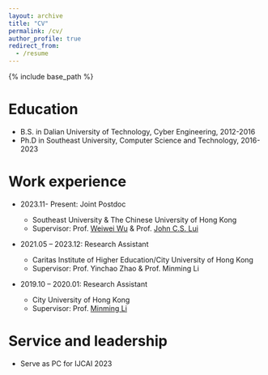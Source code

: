 ```yaml
---
layout: archive
title: "CV"
permalink: /cv/
author_profile: true
redirect_from:
  - /resume
---
```


{% include base_path %}

Education
======
* B.S. in Dalian University of Technology, Cyber Engineering, 2012-2016
* Ph.D in Southeast University, Computer Science and Technology, 2016-2023

Work experience
======
* 2023.11- Present: Joint Postdoc
  * Southeast University & The Chinese University of Hong Kong
  * Supervisor: Prof. [Weiwei Wu](https://cse.seu.edu.cn/2020/1127/c31105a354636/page.htm) & Prof. [John C.S. Lui](http://www.cse.cuhk.edu.hk/~cslui/)

* 2021.05 – 2023.12: Research Assistant
  * Caritas Institute of Higher Education/City University of Hong Kong
  * Supervisor: Prof. Yinchao Zhao & Prof. Minming Li
  
* 2019.10 – 2020.01: Research Assistant
  * City University of Hong Kong
  * Supervisor: Prof. [Minming Li](https://www.cs.cityu.edu.hk/~minmli/)
  
<!-- Research Interests
======
* Auction and Pricing Mechanism
* Algorithm Design and Analysis
* Reinforcement Learning
* Multi-agent System and Artificial Intelligence -->


<!-- Publications
======
  <ul>{% for post in site.publications %}
    {% include archive-single-cv.html %}
  {% endfor %}</ul>
  
Talks
======
  <ul>{% for post in site.talks %}
    {% include archive-single-talk-cv.html %}
  {% endfor %}</ul>
  
Teaching
======
  <ul>{% for post in site.teaching %}
    {% include archive-single-cv.html %}
  {% endfor %}</ul> -->
  
Service and leadership
======
* Serve as PC for IJCAI 2023

